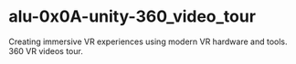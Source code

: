 # alu-0x0A-unity-360_video_tour
  Creating immersive VR experiences using modern VR hardware and tools. 360 VR videos tour.
